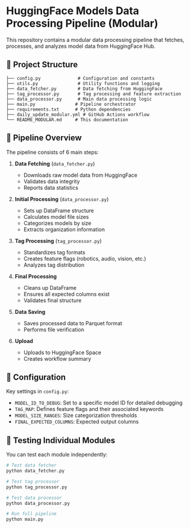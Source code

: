 # HuggingFace Models Data Processing Pipeline (Modular)

This repository contains a modular data processing pipeline that fetches, processes, and analyzes model data from HuggingFace Hub.

## 📁 Project Structure

```
├── config.py              # Configuration and constants
├── utils.py               # Utility functions and logging
├── data_fetcher.py        # Data fetching from HuggingFace
├── tag_processor.py       # Tag processing and feature extraction
├── data_processor.py      # Main data processing logic
├── main.py               # Pipeline orchestrator
├── requirements.txt      # Python dependencies
├── daily_update_modular.yml # GitHub Actions workflow
└── README_MODULAR.md     # This documentation
```

## 🚀 Pipeline Overview

The pipeline consists of 6 main steps:

1. **Data Fetching** (`data_fetcher.py`)
   - Downloads raw model data from HuggingFace
   - Validates data integrity
   - Reports data statistics

2. **Initial Processing** (`data_processor.py`)
   - Sets up DataFrame structure
   - Calculates model file sizes
   - Categorizes models by size
   - Extracts organization information

3. **Tag Processing** (`tag_processor.py`)
   - Standardizes tag formats
   - Creates feature flags (robotics, audio, vision, etc.)
   - Analyzes tag distribution

4. **Final Processing**
   - Cleans up DataFrame
   - Ensures all expected columns exist
   - Validates final structure

5. **Data Saving**
   - Saves processed data to Parquet format
   - Performs file verification

6. **Upload**
   - Uploads to HuggingFace Space
   - Creates workflow summary

## 🔧 Configuration

Key settings in `config.py`:

- `MODEL_ID_TO_DEBUG`: Set to a specific model ID for detailed debugging
- `TAG_MAP`: Defines feature flags and their associated keywords
- `MODEL_SIZE_RANGES`: Size categorization thresholds
- `FINAL_EXPECTED_COLUMNS`: Expected output columns

## 🧪 Testing Individual Modules

You can test each module independently:

```bash
# Test data fetcher
python data_fetcher.py

# Test tag processor
python tag_processor.py

# Test data processor
python data_processor.py

# Run full pipeline
python main.py
```

